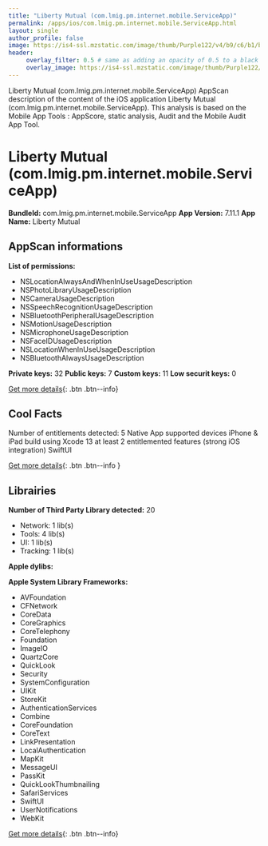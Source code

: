 ```yaml
---
title: "Liberty Mutual (com.lmig.pm.internet.mobile.ServiceApp)"
permalink: /apps/ios/com.lmig.pm.internet.mobile.ServiceApp.html
layout: single
author_profile: false
image: https://is4-ssl.mzstatic.com/image/thumb/Purple122/v4/b9/c6/b1/b9c6b149-c708-c864-09e2-a7e2a6955515/AppIcon-1x_U007emarketing-0-10-0-sRGB-85-220.png/512x512bb.jpg
header: 
     overlay_filter: 0.5 # same as adding an opacity of 0.5 to a black background
     overlay_image: https://is4-ssl.mzstatic.com/image/thumb/Purple122/v4/b9/c6/b1/b9c6b149-c708-c864-09e2-a7e2a6955515/AppIcon-1x_U007emarketing-0-10-0-sRGB-85-220.png/512x512bb.jpg
---
```

Liberty Mutual (com.lmig.pm.internet.mobile.ServiceApp) AppScan description of the content of the iOS application Liberty Mutual (com.lmig.pm.internet.mobile.ServiceApp). This analysis is based on the Mobile App Tools : AppScore, static analysis, Audit and the Mobile Audit App Tool.

# Liberty Mutual (com.lmig.pm.internet.mobile.ServiceApp)

**BundleId:** com.lmig.pm.internet.mobile.ServiceApp
**App Version:** 7.11.1
**App Name:** Liberty Mutual


## AppScan informations 

**List of permissions:** 
- NSLocationAlwaysAndWhenInUseUsageDescription
- NSPhotoLibraryUsageDescription
- NSCameraUsageDescription
- NSSpeechRecognitionUsageDescription
- NSBluetoothPeripheralUsageDescription
- NSMotionUsageDescription
- NSMicrophoneUsageDescription
- NSFaceIDUsageDescription
- NSLocationWhenInUseUsageDescription
- NSBluetoothAlwaysUsageDescription
  
  
**Private keys:** 32
**Public keys:** 7
**Custom keys:** 11
**Low securit keys:** 0
  
[Get more details](/pricing.html){: .btn .btn--info}

## Cool Facts

Number of entitlements detected: 5
Native App
supported devices iPhone & iPad
build using Xcode 13
at least 2 entitlemented features (strong iOS integration)
SwiftUI
  
[Get more details](/pricing.html){: .btn .btn--info }

## Librairies 
**Number of Third Party Library detected:** 20
- Network: 1 lib(s)
- Tools: 4 lib(s)
- UI: 1 lib(s)
- Tracking: 1 lib(s)


**Apple dylibs:**


**Apple System Library Frameworks:**
- AVFoundation
- CFNetwork
- CoreData
- CoreGraphics
- CoreTelephony
- Foundation
- ImageIO
- QuartzCore
- QuickLook
- Security
- SystemConfiguration
- UIKit
- StoreKit
- AuthenticationServices
- Combine
- CoreFoundation
- CoreText
- LinkPresentation
- LocalAuthentication
- MapKit
- MessageUI
- PassKit
- QuickLookThumbnailing
- SafariServices
- SwiftUI
- UserNotifications
- WebKit


  
[Get more details](/pricing.html){: .btn .btn--info}

